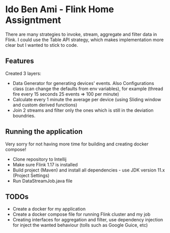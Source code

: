 # Ido Ben Ami - Flink Home Assigntment

There are many strategies to invoke, stream, aggregate and filter data in Flink.
I could use the Table API strategy, which makes implementation more clear but I wanted to stick to code.

## Features
Created 3 layers:
- Data Generator for generating devices' events. Also Configurations class (can change the defaults from env variables), for example (thread fire every 15 seconds 25  events => 100 per minute)
- Calculate every 1 minute the average per device (using Sliding window and custom derived functions)
- Join 2 streams and filter only the ones which is still in the deviation boundries.

## Running the application
Very sorry for not having more time for building and creating docker compose!
- Clone repository to Intellij
- Make sure Flink 1.17 is installed
- Build project (Maven) and install all dependencies - use JDK version 11.x (Project Settings)
- Run DataStreamJob.java file

## TODOs
- Create a docker for my application
- Create a docker compose file for running Flink cluster and my job
- Creating interfaces for aggregation and filter, use dependency injection for inject the wanted behaviour (tolls such as Google Guice, etc)
 

